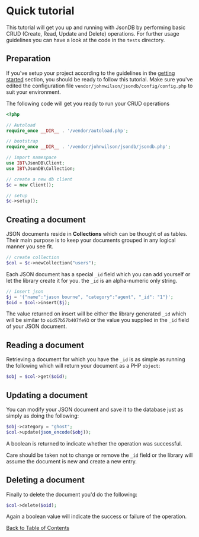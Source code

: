# Quick tutorial

This tutorial will get you up and running with JsonDB by performing basic CRUD (Create, Read, Update and Delete) operations. For further usage guidelines you can have a look at the code in the `tests` directory.

## Preparation

If you've setup your project according to the guidelines in the [getting started](https://github.com/johnwilson/jsondb/blob/master/docs/getting_started.md) section, you should be ready to follow this tutorial. Make sure you've edited the configuration file `vendor/johnwilson/jsondb/config/config.php` to suit your environment.

The following code will get you ready to run your CRUD operations

```PHP
<?php

// Autoload
require_once __DIR__ . '/vendor/autoload.php';

// bootstrap
require_once __DIR__ . '/vendor/johnwilson/jsondb/jsondb.php';

// import namespace
use IBT\JsonDB\Client;
use IBT\JsonDB\Collection;

// create a new db client
$c = new Client();

// setup
$c->setup();
```

## Creating a document

JSON documents reside in **Collections** which can be thought of as tables. Their main purpose is to keep your documents grouped in any logical manner you see fit.

```PHP
// create collection
$col = $c->newCollection("users");
```

Each JSON document has a special `_id` field which you can add yourself or let the library create it for you. the `_id` is an alpha-numeric only string.

```PHP
// insert json
$j = '{"name":"jason bourne", "category":"agent", "_id": "1"}';
$oid = $col->insert($j);
```

The value returned on insert will be either the library generated `_id` which will be similar to `oid57b57b407fe93` or the value you supplied in the `_id` field of your JSON document.

## Reading a document

Retrieving a document for which you have the `_id` is as simple as running the following which will return your document as a PHP `object`:

```PHP
$obj = $col->get($oid);
```

## Updating a document

You can modify your JSON document and save it to the database just as simply as doing the following:

```PHP
$obj->category = "ghost";
$col->update(json_encode($obj));
```

A boolean is returned to indicate whether the operation was successful.

Care should be taken not to change or remove the `_id` field or the library will assume the document is new and create a new entry.

## Deleting a document

Finally to delete the document you'd do the following:

```PHP
$col->delete($oid);
```

Again a boolean value will indicate the success or failure of the operation.

[Back to Table of Contents](https://github.com/johnwilson/jsondb/blob/master/docs/index.md)

